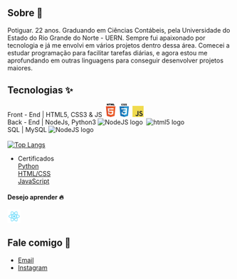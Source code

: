 ## Sobre :crystal_ball:
Potiguar. 22 anos. Graduando em Ciências Contábeis, pela Universidade do Estado do Rio Grande do Norte - UERN. Sempre fui apaixonado por tecnologia e já me envolvi em vários projetos dentro dessa área. Comecei a estudar programação para facilitar tarefas diárias, e agora estou me aprofundando em outras linguagens para conseguir desenvolver projetos maiores.

## Tecnologias :sparkles:

Front - End | HTML5, CSS3 & JS <img src="https://raw.githubusercontent.com/github/explore/80688e429a7d4ef2fca1e82350fe8e3517d3494d/topics/html/html.png" alt="html5 logo" height=30><img src="https://raw.githubusercontent.com/github/explore/80688e429a7d4ef2fca1e82350fe8e3517d3494d/topics/css/css.png" alt="css3 logo" height=30>&nbsp;<img src="https://raw.githubusercontent.com/github/explore/80688e429a7d4ef2fca1e82350fe8e3517d3494d/topics/javascript/javascript.png" alt="javascript logo" height=25><br>
Back - End | NodeJs, Python3 <img src="https://upload.wikimedia.org/wikipedia/commons/thumb/d/d9/Node.js_logo.svg/1200px-Node.js_logo.svg.png" alt="NodeJS logo" height=25>&nbsp;&nbsp;<img src="https://cdn.pling.com/cache/400x400/img//hive/content-pre1/66411-1.png" alt="html5 logo" height=25><br>
SQL | MySQL <img src="https://upload.wikimedia.org/wikipedia/labs/8/8e/Mysql_logo.png" alt="NodeJS logo" height=25><br>
<br>[![Top Langs](https://github-readme-stats.vercel.app/api/top-langs/?username=andrestanlley&langs_count=6&layout=compact&theme=tokyonight)](https://github.com/andrestanlley/github-readme-stats)

* Certificados<br>
[Python](https://www.cursoemvideo.com/validacao-de-certificado/?codigo=346DF-685A-2)<br>
[HTML/CSS](https://www.cursoemvideo.com/validacao-de-certificado/?codigo=346DF-DB40-8)<br>
[JavaScript](https://www.cursoemvideo.com/validacao-de-certificado/?codigo=%20346DF-6C61-5)<br>
#### Desejo aprender :fire:
<img src="https://raw.githubusercontent.com/github/explore/80688e429a7d4ef2fca1e82350fe8e3517d3494d/topics/react/react.png" alt="react logo" height=30><br>
## Fale comigo :calling:
* [Email](mailto:stanlley41@gmail.com)
* [Instagram](https://instagram.com/andrestanlley)
